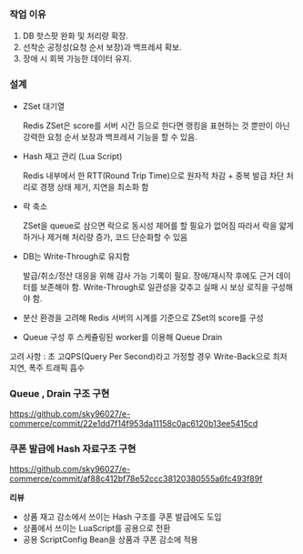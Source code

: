 ### 작업 이유

1. DB 핫스팟 완화 및 처리량 확장.
2. 선착순 공정성(요청 순서 보장)과 백프레셔 확보.
3. 장애 시 회복 가능한 데이터 유지.

### 설계

- ZSet 대기열

  Redis ZSet은 score를 서버 시간 등으로 한다면 랭킹을 표현하는 것 뿐만이 아닌 강력한 요청 순서 보장과 백프레셔 기능을 할 수 있음.

- Hash 재고 관리 (Lua Script)

  Redis 내부에서 한 RTT(Round Trip Time)으로 원자적 차감 + 중복 발급 차단 처리로 경쟁 상태 제거, 지연을 최소화 함

- 락 축소

  ZSet을 queue로 삼으면 락으로 동시성 제어를 할 필요가 없어짐 따라서 락을 얇게 하거나 제거해 처리량 증가, 코드 단순화할 수 있음

- DB는 Write-Through로 유지함

  발급/취소/정산 대응을 위해 감사 가능 기록이 필요. 장애/재시작 후에도 근거 데이터를 보존해야 함. Write-Through로 일관성을 갖추고 실패 시 보상 로직을 구성해야 함.

- 분산 환경을 고려해 Redis 서버의 시계를 기준으로 ZSet의 score를 구성


- Queue 구성 후 스케쥴링된 worker를 이용해 Queue Drain

고려 사항 : 초 고QPS(Query Per Second)라고 가정할 경우 Write-Back으로 최저 지연, 폭주 트래픽 흡수

### **Queue , Drain 구조 구현**

https://github.com/sky96027/e-commerce/commit/22e1dd7f14f953da11158c0ac6120b13ee5415cd

### **쿠폰 발급에 Hash 자료구조 구현**

https://github.com/sky96027/e-commerce/commit/af88c412bf78e52ccc38120380555a6fc493f89f

**리뷰**

- 상품  재고 감소에서 쓰이는 Hash 구조를 쿠폰 발급에도 도입
- 상품에서 쓰이는 LuaScript를 공용으로 전환
- 공용 ScriptConfig Bean을 상품과 쿠폰 감소에 적용